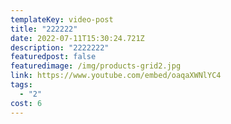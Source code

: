 ```yaml
---
templateKey: video-post
title: "222222"
date: 2022-07-11T15:30:24.721Z
description: "2222222"
featuredpost: false
featuredimage: /img/products-grid2.jpg
link: https://www.youtube.com/embed/oaqaXWNlYC4
tags:
  - "2"
cost: 6
---
```

